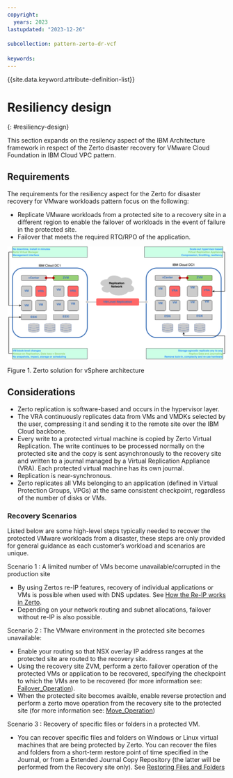 ```yaml
---
copyright:
  years: 2023
lastupdated: "2023-12-26"

subcollection: pattern-zerto-dr-vcf

keywords:
---
```

{{site.data.keyword.attribute-definition-list}}

# Resiliency design

{: \#resiliency-design}

This section expands on the resilency aspect of the IBM Architecture framework in respect of the Zerto disaster recovery for VMware Cloud Foundation in IBM Cloud VPC pattern.

## Requirements

The requirements for the resiliency aspect for the Zerto for disaster recovery for VMware workloads pattern focus on the following:

- Replicate VMware workloads from a protected site to a recovery site in a different region to enable the failover of workloads in the event of failure in the protected site.
- Failover that meets the required RTO/RPO of the application.

![Zerto_solution_for_vSphere_architecture](image/Zerto-Architecture-High-Level.svg)

Figure 1. Zerto solution for vSphere architecture

## Considerations

- Zerto replication is software-based and occurs in the hypervisor layer.
- The VRA continuously replicates data from VMs and VMDKs selected by the user, compressing it and sending it to the remote site over the IBM Cloud backbone.
- Every write to a protected virtual machine is copied by Zerto Virtual Replication. The write continues to be processed normally on the protected site and the copy is sent asynchronously to the recovery site and written to a journal managed by a Virtual Replication Appliance (VRA). Each protected virtual machine has its own journal.
- Replication is near-synchronous.
- Zerto replicates all VMs belonging to an application (defined in Virtual Protection Groups, VPGs) at the same consistent checkpoint, regardless of the number of disks or VMs.

### Recovery Scenarios

Listed below are some high-level steps typically needed to recover the protected VMware workloads from a disaster, these steps are only provided for general guidance as each customer’s workload and scenarios are unique.

Scenario 1 : A limited number of VMs become unavailable/corrupted in the production site

- By using Zertos re-IP features, recovery of individual applications or VMs is possible when used with DNS updates. See [How the Re-IP works in Zerto](https://help.zerto.com/kb/000002926).
- Depending on your network routing and subnet allocations, failover without re-IP is also possible.

Scenario 2 : The VMware environment in the protected site becomes unavailable:

- Enable your routing so that NSX overlay IP address ranges at the protected site are routed to the recovery site.
- Using the recovery site ZVM, perform a zerto failover operation of the protected VMs or application to be recovered, specifying the checkpoint to which the VMs are to be recovered (for more information see: [Failover_Operation](https://help.zerto.com/bundle/Admin.VC.HTML.10.0_U3/page/The_Failover_Operation.htm)).
- When the protected site becomes avaible, enable reverse protection and perform a zerto move operation from the recovery site to the protected site (for more information see: [Move_Operation](https://help.zerto.com/bundle/Admin.ZSSP.HTML.10.0_U3/page/The_Move_Operation.htm))

Scenario 3 : Recovery of specific files or folders in a protected VM.

- You can recover specific files and folders on Windows or Linux virtual machines that are being protected by Zerto. You can recover the files and folders from a short-term restore point of time specified in the Journal, or from a Extended Journal Copy Repository (the latter will be performed from the Recovery site only). See [Restoring Files and Folders](https://help.zerto.com/bundle/Admin.VC.HTML.10.0_U3/page/restore.htm)
